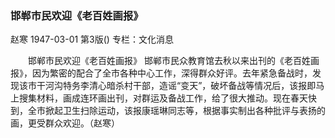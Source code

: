 ### 邯郸市民欢迎《老百姓画报》
赵寒
1947-03-01
第3版()
专栏：文化消息

　　邯郸市民欢迎《老百姓画报》
    邯郸市民众教育馆去秋以来出刊的《老百姓画报》，因为繁密的配合了全市各种中心工作，深得群众好评。去年紧急备战时，发现该市干河沟特务李清心暗杀村干部，造谣“变天”，破坏备战等情况后，该报即马上搜集材料，画成连环画出刊，对群运及备战工作，给了很大推动。现在春天快到，全市掀起卫生扫除运动，该报康瑶琳同志等，根据事实制出各种批评与表扬的画，更受群众欢迎。（赵寒）
